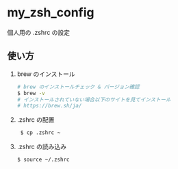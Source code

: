 # my_zsh_config

個人用の .zshrc の設定

## 使い方

1. brew のインストール
   ```sh
   # brew のインストールチェック & バージョン確認
   $ brew -v
   # インストールされていない場合以下のサイトを見てインストール
   # https://brew.sh/ja/
   ```
2. .zshrc の配置
   ```sh
    $ cp .zshrc ~
   ```
3. .zshrc の読み込み
   ```sh
   $ source ~/.zshrc
   ```
